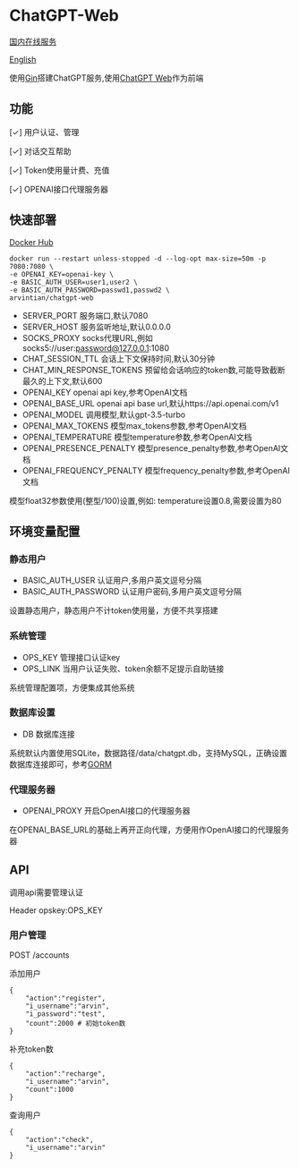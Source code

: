# ChatGPT-Web


[国内在线服务](https://faka.v95.xyz)

[English](https://github.com/Arvintian/chatgpt-web/blob/main/README_en.md)

使用[Gin](https://github.com/gin-gonic/gin)搭建ChatGPT服务,使用[ChatGPT Web](https://github.com/Chanzhaoyu/chatgpt-web)作为前端

## 功能

[✓] 用户认证、管理

[✓] 对话交互帮助

[✓] Token使用量计费、充值

[✓] OPENAI接口代理服务器

## 快速部署

[Docker Hub](https://hub.docker.com/repository/docker/arvintian/chatgpt-web/general)

```
docker run --restart unless-stopped -d --log-opt max-size=50m -p 7080:7080 \
-e OPENAI_KEY=openai-key \
-e BASIC_AUTH_USER=user1,user2 \
-e BASIC_AUTH_PASSWORD=passwd1,passwd2 \
arvintian/chatgpt-web
```

- SERVER_PORT 服务端口,默认7080
- SERVER_HOST 服务监听地址,默认0.0.0.0
- SOCKS_PROXY socks代理URL,例如socks5://user:password@127.0.0.1:1080
- CHAT_SESSION_TTL 会话上下文保持时间,默认30分钟
- CHAT_MIN_RESPONSE_TOKENS 预留给会话响应的token数,可能导致截断最久的上下文,默认600
- OPENAI_KEY openai api key,参考OpenAI文档
- OPENAI_BASE_URL openai api base url,默认https://api.openai.com/v1
- OPENAI_MODEL 调用模型,默认gpt-3.5-turbo
- OPENAI_MAX_TOKENS 模型max_tokens参数,参考OpenAI文档
- OPENAI_TEMPERATURE 模型temperature参数,参考OpenAI文档
- OPENAI_PRESENCE_PENALTY 模型presence_penalty参数,参考OpenAI文档
- OPENAI_FREQUENCY_PENALTY 模型frequency_penalty参数,参考OpenAI文档

模型float32参数使用(整型/100)设置,例如: temperature设置0.8,需要设置为80

## 环境变量配置

### 静态用户

- BASIC_AUTH_USER 认证用户,多用户英文逗号分隔
- BASIC_AUTH_PASSWORD 认证用户密码,多用户英文逗号分隔

设置静态用户，静态用户不计token使用量，方便不共享搭建

### 系统管理

- OPS_KEY 管理接口认证key
- OPS_LINK 当用户认证失败、token余额不足提示自助链接

系统管理配置项，方便集成其他系统

### 数据库设置

- DB 数据库连接

系统默认内置使用SQLite，数据路径/data/chatgpt.db，支持MySQL，正确设置数据库连接即可，参考[GORM](https://gorm.io/zh_CN/docs/connecting_to_the_database.html)

### 代理服务器 

- OPENAI_PROXY 开启OpenAI接口的代理服务器

在OPENAI_BASE_URL的基础上再开正向代理，方便用作OpenAI接口的代理服务器


## API

调用api需要管理认证

Header opskey:OPS_KEY

### 用户管理

POST /accounts

添加用户

```
{
    "action":"register",
    "i_username":"arvin",
    "i_password":"test",
    "count":2000 # 初始token数
}
```

补充token数

```
{
    "action":"recharge",
    "i_username":"arvin",
    "count":1000
}
```

查询用户

```
{
    "action":"check",
    "i_username":"arvin"
}
```